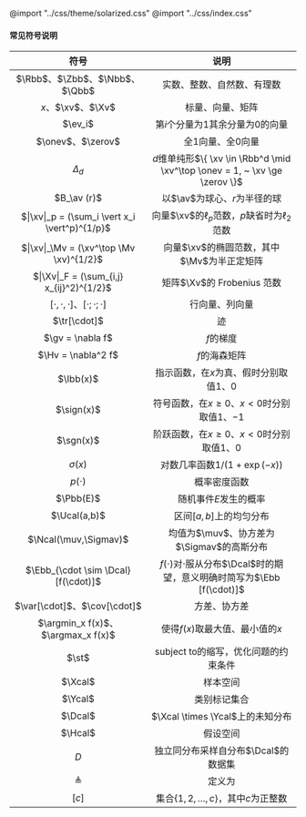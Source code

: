 @import "../css/theme/solarized.css"
@import "../css/index.css"

#### 常见符号说明

<div class="threelines notation head-highlight">

|                      符号                      |                                     说明                                      |
| :--------------------------------------------: | :---------------------------------------------------------------------------: |
|         $\Rbb$、$\Zbb$、$\Nbb$、$\Qbb$         |                          实数、整数、自然数、有理数                           |
|               $x$、$\xv$、$\Xv$                |                               标量、向量、矩阵                                |
|                    $\ev_i$                     |                      第$i$个分量为$1$其余分量为$0$的向量                      |
|               $\onev$、$\zerov$                |                             全$1$向量、全$0$向量                              |
|                   $\Delta_d$                   |  $d$维单纯形$\{ \xv \in \Rbb^d \mid \xv^\top \onev = 1, ~ \xv \ge \zerov \}$  |
|                  $B_\av (r)$                   |                         以$\av$为球心、$r$为半径的球                          |
| $\|\xv\|_p = (\sum_i \vert x_i \vert^p)^{1/p}$ |               向量$\xv$的$\ell_p$范数，$p$缺省时为$\ell_2$范数                |
|    $\|\xv\|_\Mv = (\xv^\top \Mv \xv)^{1/2}$    |                  向量$\xv$的椭圆范数，其中$\Mv$为半正定矩阵                   |
|   $\|\Xv\|_F = (\sum_{i,j} x_{ij}^2)^{1/2}$    |                          矩阵$\Xv$的 Frobenius 范数                           |
|  $[\cdot,\cdot,\cdot]$、$[\cdot;\cdot;\cdot]$  |                                行向量、列向量                                 |
|                  $\tr[\cdot]$                  |                                      迹                                       |
|                $\gv = \nabla f$                |                                   $f$的梯度                                   |
|               $\Hv = \nabla^2 f$               |                                 $f$的海森矩阵                                 |
|                   $\Ibb(x)$                    |                   指示函数，在$x$为真、假时分别取值$1$、$0$                   |
|                   $\sign(x)$                   |               符号函数，在$x \ge 0$、$x < 0$时分别取值$1$、$-1$               |
|                   $\sgn(x)$                    |               阶跃函数，在$x \ge 0$、$x < 0$时分别取值$1$、$0$                |
|                  $\sigma(x)$                   |                       对数几率函数$1 / (1 + \exp(- x))$                       |
|                   $p(\cdot)$                   |                                 概率密度函数                                  |
|                   $\Pbb(E)$                    |                             随机事件$E$发生的概率                             |
|                  $\Ucal(a,b)$                  |                            区间$[a,b]$上的均匀分布                            |
|             $\Ncal(\muv,\Sigmav)$              |                   均值为$\muv$、协方差为$\Sigmav$的高斯分布                   |
|      $\Ebb_{\cdot \sim \Dcal} [f(\cdot)]$      | $f(\cdot)$对$\cdot$服从分布$\Dcal$时的期望，意义明确时简写为$\Ebb [f(\cdot)]$ |
|          $\var[\cdot]$、$\cov[\cdot]$          |                                 方差、协方差                                  |
|       $\argmin_x f(x)$、$\argmax_x f(x)$       |                        使得$f(x)$取最大值、最小值的$x$                        |
|                     $\st$                      |                 $\text{subject to}$的缩写，优化问题的约束条件                 |
|                    $\Xcal$                     |                                   样本空间                                    |
|                    $\Ycal$                     |                                 类别标记集合                                  |
|                    $\Dcal$                     |                       $\Xcal \times \Ycal$上的未知分布                        |
|                    $\Hcal$                     |                                   假设空间                                    |
|                      $D$                       |                      独立同分布采样自分布$\Dcal$的数据集                      |
|                  $\triangleq$                  |                                    定义为                                     |
|                     $[c]$                      |                 集合$\{ 1, 2, \ldots, c \}$，其中$c$为正整数                  |

</div>
